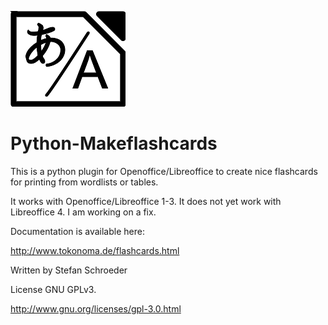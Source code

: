 

![Logo](http://github.com/StefanSchroeder/Python-MakeFlashcards/blob/master/doc/makeflashcards.png)



Python-Makeflashcards
=====================

This is a python plugin for Openoffice/Libreoffice to create nice flashcards for printing from wordlists or tables.

It works with Openoffice/Libreoffice 1-3. It does not yet work with Libreoffice 4. I am working on a fix.

Documentation is available here:

http://www.tokonoma.de/flashcards.html

Written by Stefan Schroeder

License GNU GPLv3.

http://www.gnu.org/licenses/gpl-3.0.html


